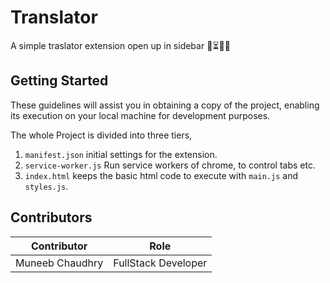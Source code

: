 # Translator

A simple traslator extension open up in sidebar 🚧⏳🔄🔜

## Getting Started

These guidelines will assist you in obtaining a copy of the project, enabling its execution on your local machine for development purposes.

The whole Project is divided into three tiers,

1. `manifest.json` initial settings for the extension.
2. `service-worker.js` Run service workers of chrome, to control tabs etc.
3. `index.html` keeps the basic html code to execute with `main.js` and `styles.js`.

## Contributors

| Contributor     | Role                |
| --------------- | ------------------- |
| Muneeb Chaudhry | FullStack Developer |

